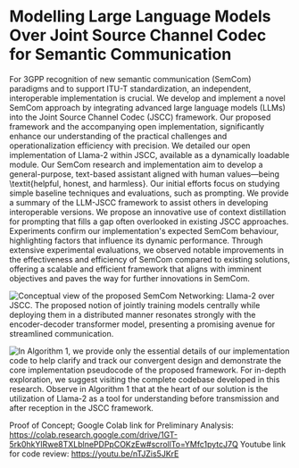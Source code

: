 # Modelling Large Language Models Over Joint Source Channel Codec for Semantic Communication

For 3GPP recognition of new semantic communication (SemCom) paradigms and to support ITU-T standardization, an independent, interoperable implementation is crucial. We develop and implement a novel SemCom approach by integrating advanced large language models (LLMs) into the Joint Source Channel Codec (JSCC) framework. Our proposed framework and the accompanying open implementation, significantly enhance our understanding of the practical challenges and operationalization efficiency with precision. We detailed our open implementation of Llama-2 within JSCC, available as a dynamically loadable module. Our SemCom research and implementation aim to develop a general-purpose, text-based assistant aligned with human values—being \textit{helpful, honest, and harmless}. Our initial efforts focus on studying simple baseline techniques and evaluations, such as prompting. We provide a summary of the LLM-JSCC framework to assist others in developing interoperable versions. We propose an innovative use of context distillation for prompting that fills a gap often overlooked in existing JSCC approaches. Experiments confirm our implementation's expected SemCom behaviour, highlighting factors that influence its dynamic performance. Through extensive experimental evaluations, we observed notable improvements in the effectiveness and efficiency of SemCom compared to existing solutions, offering a scalable and efficient framework that aligns with imminent objectives and paves the way for further innovations in SemCom.



![Conceptual view of the proposed SemCom Networking: Llama-2 over JSCC. The proposed notion of jointly training models centrally while deploying them in a distributed manner resonates strongly with the encoder-decoder transformer model, presenting a promising avenue for streamlined communication.]([http://url/to/img.png](https://github.com/rajayarli/LLAMA2-JSCC/blob/8703621e24fbfd050020b62a46cb09a78915d5f5/llamajscc.png))

![In Algorithm 1, we provide only the essential details of our
implementation code to help clarify and track our convergent
design and demonstrate the core implementation pseudocode
of the proposed framework. For in-depth exploration, we
suggest visiting the complete
codebase developed in this research.
Observe in Algorithm 1 that at the heart of our solution is
the utilization of Llama-2 as a tool for understanding before
transmission and after reception in the JSCC framework.](https://github.com/rajayarli/LLAMA2-JSCC/blob/ec3ce6ff59994dabf3a37d5b0982031865f31a20/Algorithm11.png)

Proof of Concept; Google Colab link for Preliminary Analysis:
https://colab.research.google.com/drive/1GT-5rk0hkYlRwe8TXLblnePDPpCOKzEw#scrollTo=YMfc1pytcJ7Q 
Youtube link for code review:
https://youtu.be/nTJZis5JKrE 

